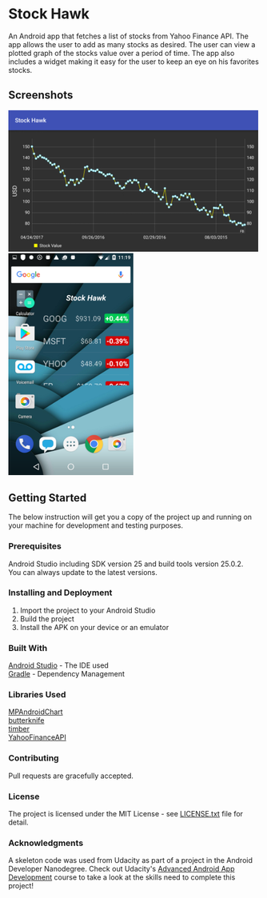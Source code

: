 # Stock Hawk

An Android app that fetches a list of stocks from Yahoo Finance API. The app allows the user to add as many stocks as desired. The user can view a plotted graph of the stocks value over a period of time. The app also includes a widget making it easy for the user to keep an eye on his favorites stocks. 

## Screenshots
<img src="screenshots/stockhawk.png" width="500">  <img src="screenshots/stockhawk_2.png" width="250">

## Getting Started
The below instruction will get you a copy of the project up and running on your machine for development and testing purposes.
### Prerequisites
Android Studio including SDK version 25 and build tools version 25.0.2.  
You can always update to the latest versions. 

### Installing and Deployment
1. Import the project to your Android Studio
2. Build the project
3. Install the APK on your device or an emulator

### Built With
[Android Studio](https://developer.android.com/studio/index.html) - The IDE used  
[Gradle](https://gradle.org/) - Dependency Management

### Libraries Used
[MPAndroidChart](https://github.com/PhilJay/MPAndroidChart)  
[butterknife](http://jakewharton.github.io/butterknife/)  
[timber](https://github.com/JakeWharton/timber)  
[YahooFinanceAPI](https://github.com/sstrickx/yahoofinance-api)  

### Contributing 
Pull requests are gracefully accepted. 

### License
The project is licensed under the MIT License - see [LICENSE.txt](LICENSE.txt) file for detail.

### Acknowledgments
A skeleton code was used from Udacity as part of a project in the Android Developer Nanodegree.
Check out Udacity's [Advanced Android App Development](https://www.udacity.com/course/advanced-android-app-development--ud855) course to take a look at the skills need to complete this project!

